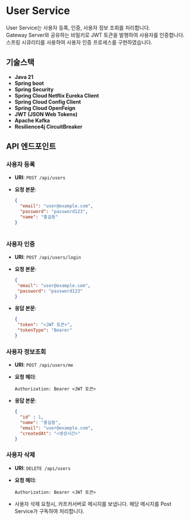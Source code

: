 # **User Service**

User Service는 사용자 등록, 인증, 사용자 정보 조회를 처리합니다.   
Gateway Server와 공유하는 비밀키로 JWT 토큰을 발행하여 사용자를 인증합니다.   
스프링 시큐리티를 사용하여 사용자 인증 프로세스를 구현하였습니다.

## **기술스택**

- **Java 21**
- **Spring boot**
- **Spring Security**
- **Spring Cloud Netflix Eureka Client**
- **Spring Cloud Config Client**
- **Spring Cloud OpenFeign**
- **JWT (JSON Web Tokens)**
- **Apache Kafka**
- **Resilience4j CircuitBreaker**


## **API 엔드포인트**

### **사용자 등록**

- **URI**: `POST /api/users`
- **요청 본문**:

  ```json
  {
    "email": "user@example.com",
    "password": "password123",
    "name": "홍길동"
  }
 

### **사용자 인증**

- **URI**: `POST /api/users/login`
- **요청 본문**:

   ```json
  {
    "email": "user@example.com",
    "password": "password123"
  }

- **응답 본문**:

   ```json
  {
    "token": "<JWT 토큰>",
    "tokenType": "Bearer"
  }

### **사용자 정보조회**

- **URI**: `POST /api/users/me`
- **요청 헤더**: 

    ```http
    Authorization: Bearer <JWT 토큰>

- **응답 본문**:

  ```json
  {
    "id" : 1,
    "name": "홍길동",
    "email": "user@example.com",
    "createdAt": "<생성시간>"
  }

### **사용자 삭제**

- **URI**: `DELETE /api/users`
- **요청 헤더**: 

    ```http
    Authorization: Bearer <JWT 토큰>
- 사용자 삭제 요청시, 카프카서버로 메시지를 보냅니다. 해당 메시지를 Post Service가 구독하여 처리합니다.